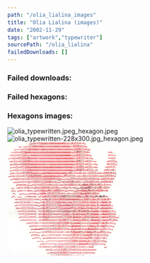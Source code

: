 ```yaml
---
path: "/olia_lialina_images"
title: "Olia Lialina (images)"
date: "2002-11-29"
tags: ["artwork","typewriter"]
sourcePath: "/olia_lialina"
failedDownloads: []
---
```



### Failed downloads:

### Failed hexagons:

### Hexagons images:
![olia_typewritten.jpeg_hexagon.jpeg](olia_typewritten.jpeg_hexagon.jpeg)
 ![olia_typewritten-228x300.jpg_hexagon.jpeg](olia_typewritten-228x300.jpg_hexagon.jpeg)
 ![olia_typewritten.jpg_hexagon.jpeg](olia_typewritten.jpg_hexagon.jpeg)
